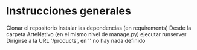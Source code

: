# Instrucciones generales
Clonar el repositorio
Instalar las dependencias (en requirements)
Desde la carpeta ArteNativo (en el mismo nivel de manage.py) ejecutar runserver
Dirigirse a la URL '/products', en '' no hay nada definido
